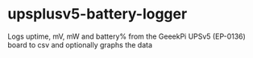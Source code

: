 # upsplusv5-battery-logger
Logs uptime, mV, mW and battery% from the GeeekPi UPSv5 (EP-0136) board to csv and optionally graphs the data
